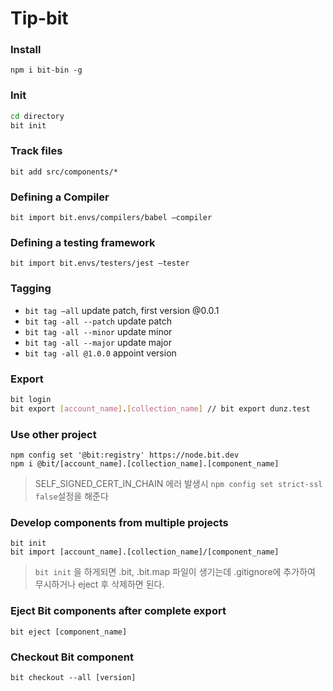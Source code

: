 # Tip-bit

### Install

`npm i bit-bin -g`



### Init

```bash
cd directory
bit init
```



### Track files

`bit add src/components/*`



### Defining a Compiler

`bit import bit.envs/compilers/babel —compiler`



### Defining a testing framework

`bit import bit.envs/testers/jest —tester`



### Tagging

- `bit tag —all` update patch, first version @0.0.1
- `bit tag -all --patch` update patch
- `bit tag -all --minor` update minor
- `bit tag -all --major` update major
- `bit tag -all @1.0.0` appoint version



### Export

```bash
bit login
bit export [account_name].[collection_name] // bit export dunz.test
```



### Use other project

```
npm config set '@bit:registry' https://node.bit.dev
npm i @bit/[account_name].[collection_name].[component_name]
```
> SELF_SIGNED_CERT_IN_CHAIN 에러 발생시 `npm config set strict-ssl false`설정을 해준다



### Develop components from multiple projects

```
bit init
bit import [account_name].[collection_name]/[component_name]
```

> `bit init` 을 하게되면 .bit, .bit.map 파일이 생기는데 .gitignore에 추가하여 무시하거나 eject 후 삭제하면 된다.



### Eject Bit components after complete export

```
bit eject [component_name]
```



### Checkout Bit component

```
bit checkout --all [version]
```